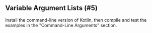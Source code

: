 ## Variable Argument Lists (#5)

Install the command-line version of Kotlin, then compile and test the examples
in the "Command-Line Arguments" section.